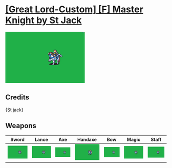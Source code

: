 # [\[Great Lord-Custom\] \[F\] Master Knight by St Jack](./)
 

<img src="./1.%20Sword/Sword_000.png" alt="[Great Lord-Custom] [F] Master Knight by St Jack standing" />

## Credits

{St jack}

## Weapons
 

|Sword |Lance |Axe |Handaxe |Bow |Magic |Staff |
|  :---: | :---: | :---: | :---: | :---: | :---: | :---: |
| <img alt="Sword animation" src="./1.%20Sword/Sword.gif" /> | <img alt="Lance animation" src="./2.%20Lance/Lance.gif" /> | <img alt="Axe animation" src="./3.%20Axe/Axe.gif" /> | <img alt="Handaxe animation" src="./4.%20Handaxe/Handaxe.gif" /> | <img alt="Bow animation" src="./5.%20Bow/Bow.gif" /> | <img alt="Magic animation" src="./6.%20Magic/Magic.gif" /> | <img alt="Staff animation" src="./7.%20Staff/Staff.gif" /> |
